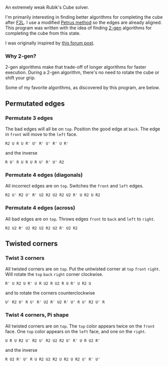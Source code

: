 An extremely weak Rubik's Cube solver.

I'm primarily interesting in finding better algorithms for completing the cube
after [F2L][f2l].  I use a modified [Petrus method][petrus] so the edges are
already aligned.  This program was written with the idea of finding [2-gen][2gen]
algorithms for completing the cube from this state.

I was originally inspired by [this forum post][post].

### Why 2-gen?

2-gen algorithms make that trade-off of longer algorithms for faster execution.
During a 2-gen algorithm, there's no need to rotate the cube or shift your
grip.

[f2l]: http//www.speedsolving.com/wiki/index.php/First_Two_Layers
[petrus]: http//lar5.com/cube/
[post]: http//www.speedsolving.com/forum/showthread.php?16047-OCELL-CPLL-a-2-gen-friendly-alternative-to-COLL-EPLL
[2gen]: http://www.speedsolving.com/wiki/index.php/2-Gen

Some of my favorite algorithms, as discovered by this program, are below.

## Permutated edges

### Permutate 3 edges

The bad edges will all be on `top`.  Position the good edge at `back`.  The
edge in `front` will move to the `left` face.

    R2 U R U R' U' R' U' R' U R'

and the inverse

    R U' R U R U R U' R' U' R2

### Permutate 4 edges (diagonals)

All incorrect edges are on `top`.  Switches the `front` and `left` edges.

    R2 U' R2 U' R' U2 R2 U2 R2 U2 R' U R2 U R2

### Permutate 4 edges (across)

All bad edges are on `top`. Throws edges `front` to `back` and `left` to
`right`.

    R2 U2 R' U2 R2 U2 R2 U2 R' U2 R2

## Twisted corners

### Twist 3 corners

All twisted corners are on `top`.  Put the untwisted corner at `top` `front`
`right`.  Will rotate the `top` `back` `right` corner clockwise.

    R' U R2 U R' U R U2 R U2 R U R' U R2 U

and to rotate the corners counterclockwise

    U' R2 U' R U' R' U2 R' U2 R' U' R U' R2 U' R

### Twist 4 corners, Pi shape

All twisted corners are on `top`.  The `top` color appears twice on the `front`
face.  One `top` color appears on the `left` face, and one on the `right`.

    U R U R2 U' R2 U' R2 U2 R2 U' R' U R U2 R'

and the inverse

    R U2 R' U' R U R2 U2 R2 U R2 U R2 U' R' U'


